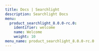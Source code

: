 ```yaml
---
title: Docs | Searchlight
description: Searchlight Docs
menu:
  product_searchlight_8.0.0-rc.0:
    identifier: welcome
    name: Welcome
    weight: 10
menu_name: product_searchlight_8.0.0-rc.0
---
```


